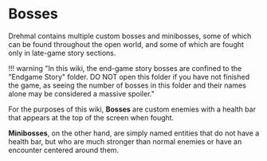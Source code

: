 # Bosses

Drehmal contains multiple custom bosses and minibosses, some of which can be found throughout the open world, and some of which are fought only in late-game story sections.

!!! warning "In this wiki, the end-game story bosses are confined to the "Endgame Story" folder. DO NOT open this folder if you have not finished the game, as seeing the number of bosses in this folder and their names alone may be considered a massive spoiler."

For the purposes of this wiki, **Bosses** are custom enemies with a health bar that appears at the top of the screen when fought.

**Minibosses**, on the other hand, are simply named entities that do not have a health bar, but who are much stronger than normal enemies or have an encounter centered around them.